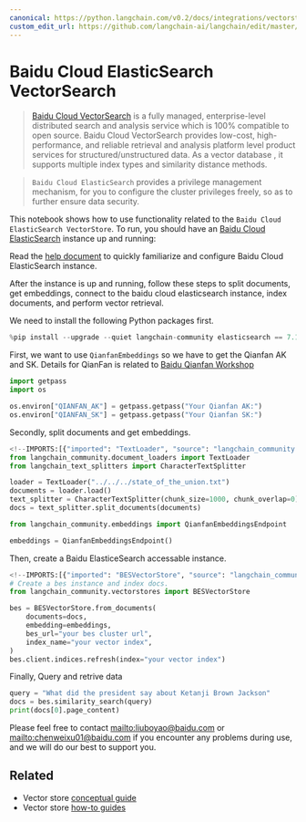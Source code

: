 ```yaml
---
canonical: https://python.langchain.com/v0.2/docs/integrations/vectorstores/baiducloud_vector_search/
custom_edit_url: https://github.com/langchain-ai/langchain/edit/master/docs/docs/integrations/vectorstores/baiducloud_vector_search.ipynb
---
```


# Baidu Cloud ElasticSearch VectorSearch

> [Baidu Cloud VectorSearch](https://cloud.baidu.com/doc/BES/index.html?from=productToDoc) is a fully managed, enterprise-level distributed search and analysis service which is 100% compatible to open source. Baidu Cloud VectorSearch provides low-cost, high-performance, and reliable retrieval and analysis platform level product services for structured/unstructured data. As a vector database , it supports multiple index types and similarity distance methods. 

> `Baidu Cloud ElasticSearch` provides a privilege management mechanism, for you to  configure the cluster privileges freely, so as to further ensure data security.

This notebook shows how to use functionality related to the `Baidu Cloud ElasticSearch VectorStore`.
To run, you should have an [Baidu Cloud ElasticSearch](https://cloud.baidu.com/product/bes.html) instance up and running:

Read the [help document](https://cloud.baidu.com/doc/BES/s/8llyn0hh4) to quickly familiarize and configure Baidu Cloud ElasticSearch instance.

After the instance is up and running, follow these steps to split documents, get embeddings, connect to the baidu cloud elasticsearch instance, index documents, and perform vector retrieval.

We need to install the following Python packages first.

```python
%pip install --upgrade --quiet langchain-community elasticsearch == 7.11.0
```

First, we want to use `QianfanEmbeddings` so we have to get the Qianfan AK and SK. Details for QianFan is related to [Baidu Qianfan Workshop](https://cloud.baidu.com/product/wenxinworkshop)

```python
import getpass
import os

os.environ["QIANFAN_AK"] = getpass.getpass("Your Qianfan AK:")
os.environ["QIANFAN_SK"] = getpass.getpass("Your Qianfan SK:")
```

Secondly, split documents and get embeddings.

```python
<!--IMPORTS:[{"imported": "TextLoader", "source": "langchain_community.document_loaders", "docs": "https://api.python.langchain.com/en/latest/document_loaders/langchain_community.document_loaders.text.TextLoader.html", "title": "Baidu Cloud ElasticSearch VectorSearch"}, {"imported": "CharacterTextSplitter", "source": "langchain_text_splitters", "docs": "https://api.python.langchain.com/en/latest/character/langchain_text_splitters.character.CharacterTextSplitter.html", "title": "Baidu Cloud ElasticSearch VectorSearch"}, {"imported": "QianfanEmbeddingsEndpoint", "source": "langchain_community.embeddings", "docs": "https://api.python.langchain.com/en/latest/embeddings/langchain_community.embeddings.baidu_qianfan_endpoint.QianfanEmbeddingsEndpoint.html", "title": "Baidu Cloud ElasticSearch VectorSearch"}]-->
from langchain_community.document_loaders import TextLoader
from langchain_text_splitters import CharacterTextSplitter

loader = TextLoader("../../../state_of_the_union.txt")
documents = loader.load()
text_splitter = CharacterTextSplitter(chunk_size=1000, chunk_overlap=0)
docs = text_splitter.split_documents(documents)

from langchain_community.embeddings import QianfanEmbeddingsEndpoint

embeddings = QianfanEmbeddingsEndpoint()
```

Then, create a Baidu ElasticeSearch accessable instance.

```python
<!--IMPORTS:[{"imported": "BESVectorStore", "source": "langchain_community.vectorstores", "docs": "https://api.python.langchain.com/en/latest/vectorstores/langchain_community.vectorstores.baiducloud_vector_search.BESVectorStore.html", "title": "Baidu Cloud ElasticSearch VectorSearch"}]-->
# Create a bes instance and index docs.
from langchain_community.vectorstores import BESVectorStore

bes = BESVectorStore.from_documents(
    documents=docs,
    embedding=embeddings,
    bes_url="your bes cluster url",
    index_name="your vector index",
)
bes.client.indices.refresh(index="your vector index")
```

Finally, Query and retrive data

```python
query = "What did the president say about Ketanji Brown Jackson"
docs = bes.similarity_search(query)
print(docs[0].page_content)
```

Please feel free to contact <mailto:liuboyao@baidu.com> or <mailto:chenweixu01@baidu.com> if you encounter any problems during use, and we will do our best to support you.

## Related

- Vector store [conceptual guide](/docs/concepts/#vector-stores)
- Vector store [how-to guides](/docs/how_to/#vector-stores)